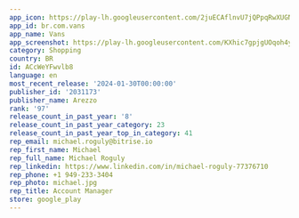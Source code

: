 ```yaml
---
app_icon: https://play-lh.googleusercontent.com/2juECAflnvU7jQPpqRwXUGNp5YJy8R9WbzjXHT9cUNuyxfA7EScAipjxoA55vg9pBoYK
app_id: br.com.vans
app_name: Vans
app_screenshot: https://play-lh.googleusercontent.com/KXhic7gpjgUOqoh4yCHLI4zG4-nZ6B2Vi3F1vHye5QIBrkPnczzrFrIw8IWPK3AUz5Q
category: Shopping
country: BR
id: ACcWeYFwvlb8
language: en
most_recent_release: '2024-01-30T00:00:00'
publisher_id: '2031173'
publisher_name: Arezzo
rank: '97'
release_count_in_past_year: '8'
release_count_in_past_year_category: 23
release_count_in_past_year_top_in_category: 41
rep_email: michael.roguly@bitrise.io
rep_first_name: Michael
rep_full_name: Michael Roguly
rep_linkedin: https://www.linkedin.com/in/michael-roguly-77376710
rep_phone: +1 949-233-3404
rep_photo: michael.jpg
rep_title: Account Manager
store: google_play
---
```

